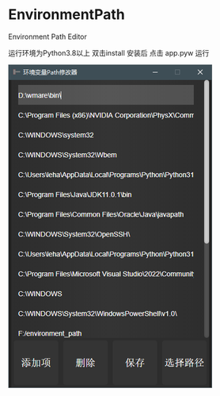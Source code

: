 # EnvironmentPath
Environment Path Editor

运行环境为Python3.8以上  双击install 安装后 点击 app.pyw 运行

![image text](https://github.com/worldleha/EnvironmentPath/blob/main/index.PNG?raw=true)
